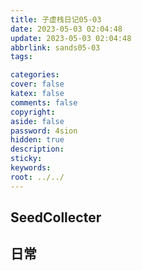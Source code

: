 ```yaml
---
title: 子虚栈日记05-03
date: 2023-05-03 02:04:48
update: 2023-05-03 02:04:48
abbrlink: sands05-03
tags:

categories:
cover: false
katex: false
comments: false
copyright:
aside: false
password: 4sion
hidden: true
description: 
sticky: 
keywords:
root: ../../
---
```


## SeedCollecter


## 日常